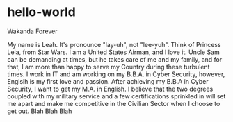 # hello-world
Wakanda Forever

My name is Leah. It's pronounce "lay-uh", not "lee-yuh". Think of Princess Leia, from Star Wars.
I am a United States Airman, and I love it. Uncle Sam can be demanding at times, but he takes care of me and my family, and for that, I am more than happy to serve my Country during these turbulent times. I work in IT and am working on my B.B.A. in Cyber Security, however, Englsih is my first love and passion. After achieving my B.B.A in Cyber Security, I want to get my M.A. in English. I believe that the two degrees coupled with my military service and a few certifications sprinkled in will set me apart and make me competitive in the Civilian Sector when I choose to get out.
Blah Blah Blah

